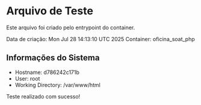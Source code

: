 # Arquivo de Teste

Este arquivo foi criado pelo entrypoint do container.

Data de criação: Mon Jul 28 14:13:10 UTC 2025
Container: oficina_soat_php

## Informações do Sistema
- Hostname: d786242c171b
- User: root
- Working Directory: /var/www/html

Teste realizado com sucesso!
